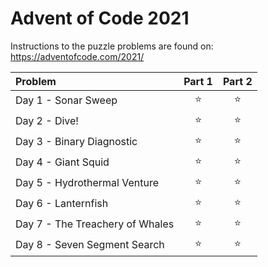 # Advent of Code 2021

Instructions to the puzzle problems are found on: https://adventofcode.com/2021/

| **Problem**                     | Part 1 | Part 2 |
|:--------------------------------|:------:|:------:|
| Day 1 - Sonar Sweep             | :star: | :star: |
| Day 2 - Dive!                   | :star: | :star: |
| Day 3 - Binary Diagnostic       | :star: | :star: |
| Day 4 - Giant Squid             | :star: | :star: |
| Day 5 - Hydrothermal Venture    | :star: | :star: |
| Day 6 - Lanternfish             | :star: | :star: |
| Day 7 - The Treachery of Whales | :star: | :star: |
| Day 8 - Seven Segment Search    | :star: | :star: |